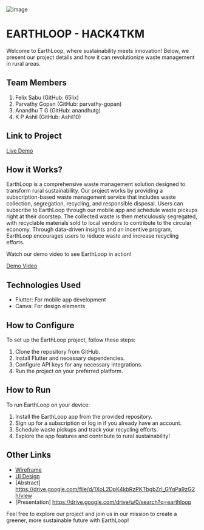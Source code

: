 ![image](HACK4TKM.jpeg)

# EARTHLOOP - HACK4TKM

Welcome to EarthLoop, where sustainability meets innovation! Below, we present our project details and how it can revolutionize waste management in rural areas.

## Team Members
1. Felix Sabu (GitHub: 65lix)
2. Parvathy Gopan (GitHub: parvathy-gopan)
3. Anandhu T G (GitHub: anandhutg)
4. K P Ashil (GitHub: Ashil10)

## Link to Project
[Live Demo](live_link)

## How it Works?
EarthLoop is a comprehensive waste management solution designed to transform rural sustainability. Our project works by providing a subscription-based waste management service that includes waste collection, segregation, recycling, and responsible disposal. Users can subscribe to EarthLoop through our mobile app and schedule waste pickups right at their doorstep. The collected waste is then meticulously segregated, with recyclable materials sold to local vendors to contribute to the circular economy. Through data-driven insights and an incentive program, EarthLoop encourages users to reduce waste and increase recycling efforts.

Watch our demo video to see EarthLoop in action!

[Demo Video](demo_video_link)

## Technologies Used
- Flutter: For mobile app development
- Canva: For design elements

## How to Configure
To set up the EarthLoop project, follow these steps:
1. Clone the repository from GitHub.
2. Install Flutter and necessary dependencies.
3. Configure API keys for any necessary integrations.
4. Run the project on your preferred platform.

## How to Run
To run EarthLoop on your device:
1. Install the EarthLoop app from the provided repository.
2. Sign up for a subscription or log in if you already have an account.
3. Schedule waste pickups and track your recycling efforts.
4. Explore the app features and contribute to rural sustainability!

## Other Links
- [Wireframe](wireframe_link)
- [UI Design](ui_design_link)
- [Abstract] https://drive.google.com/file/d/1XoL2DpK4kbRzPKTbgbZrI_GYqPa9zG2h/view
- [Presentation] https://drive.google.com/drive/u/0/search?q=earthloop

Feel free to explore our project and join us in our mission to create a greener, more sustainable future with EarthLoop!
